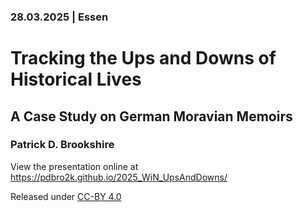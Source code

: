 ### 28.03.2025 | Essen

# Tracking the Ups and Downs of Historical Lives

## A Case Study on German Moravian Memoirs

### Patrick D. Brookshire

View the presentation online at https://pdbro2k.github.io/2025_WiN_UpsAndDowns/

Released under [CC-BY 4.0](https://creativecommons.org/licenses/by/4.0/)

